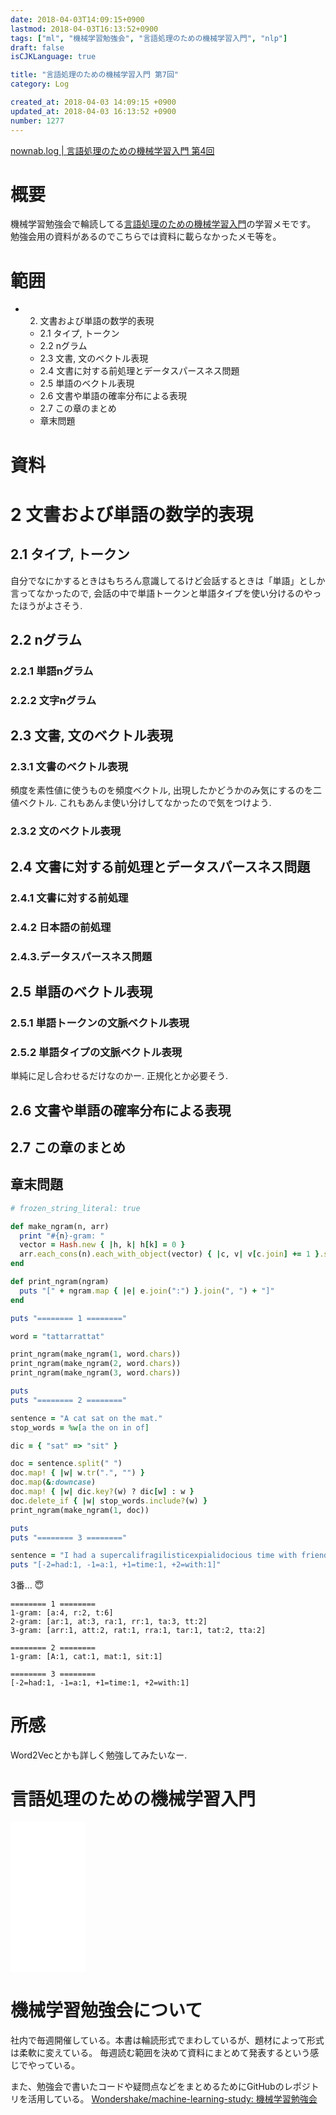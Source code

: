 ```yaml
---
date: 2018-04-03T14:09:15+0900
lastmod: 2018-04-03T16:13:52+0900
tags: ["ml", "機械学習勉強会", "言語処理のための機械学習入門", "nlp"]
draft: false
isCJKLanguage: true

title: "言語処理のための機械学習入門 第7回"
category: Log

created_at: 2018-04-03 14:09:15 +0900
updated_at: 2018-04-03 16:13:52 +0900
number: 1277
---
```


[nownab.log | 言語処理のための機械学習入門 第4回](https://blog.nownabe.com/2018/03/14/1271.html)

# 概要
機械学習勉強会で輪読してる[言語処理のための機械学習入門](http://amzn.to/2BFQSee)の学習メモです。
勉強会用の資料があるのでこちらでは資料に載らなかったメモ等を。

# 範囲
* 2. 文書および単語の数学的表現
    * 2.1 タイプ, トークン
    * 2.2 nグラム
    * 2.3 文書, 文のベクトル表現
    * 2.4 文書に対する前処理とデータスパースネス問題
    * 2.5 単語のベクトル表現
    * 2.6 文書や単語の確率分布による表現
    * 2.7 この章のまとめ
    * 章末問題

# 資料

# 2 文書および単語の数学的表現

## 2.1 タイプ, トークン

自分でなにかするときはもちろん意識してるけど会話するときは「単語」としか言ってなかったので, 会話の中で単語トークンと単語タイプを使い分けるのやったほうがよさそう.

## 2.2 nグラム

### 2.2.1 単語nグラム

### 2.2.2 文字nグラム

## 2.3 文書, 文のベクトル表現

### 2.3.1 文書のベクトル表現

頻度を素性値に使うものを頻度ベクトル, 出現したかどうかのみ気にするのを二値ベクトル. これもあんま使い分けしてなかったので気をつけよう.

### 2.3.2 文のベクトル表現

## 2.4 文書に対する前処理とデータスパースネス問題

### 2.4.1 文書に対する前処理

### 2.4.2 日本語の前処理

### 2.4.3.データスパースネス問題

## 2.5 単語のベクトル表現

### 2.5.1 単語トークンの文脈ベクトル表現

### 2.5.2 単語タイプの文脈ベクトル表現

単純に足し合わせるだけなのかー. 正規化とか必要そう.

## 2.6 文書や単語の確率分布による表現

## 2.7 この章のまとめ

## 章末問題

```rb
# frozen_string_literal: true

def make_ngram(n, arr)
  print "#{n}-gram: "
  vector = Hash.new { |h, k| h[k] = 0 }
  arr.each_cons(n).each_with_object(vector) { |c, v| v[c.join] += 1 }.sort_by { |a| a[0] }
end

def print_ngram(ngram)
  puts "[" + ngram.map { |e| e.join(":") }.join(", ") + "]"
end

puts "======== 1 ========"

word = "tattarrattat"

print_ngram(make_ngram(1, word.chars))
print_ngram(make_ngram(2, word.chars))
print_ngram(make_ngram(3, word.chars))

puts
puts "======== 2 ========"

sentence = "A cat sat on the mat."
stop_words = %w[a the on in of]

dic = { "sat" => "sit" }

doc = sentence.split(" ")
doc.map! { |w| w.tr(".", "") }
doc.map(&:downcase)
doc.map! { |w| dic.key?(w) ? dic[w] : w }
doc.delete_if { |w| stop_words.include?(w) }
print_ngram(make_ngram(1, doc))

puts
puts "======== 3 ========"

sentence = "I had a supercalifragilisticexpialidocious time with friends."
puts "[-2=had:1, -1=a:1, +1=time:1, +2=with:1]"
```

3番… :innocent:

```
======== 1 ========
1-gram: [a:4, r:2, t:6]
2-gram: [ar:1, at:3, ra:1, rr:1, ta:3, tt:2]
3-gram: [arr:1, att:2, rat:1, rra:1, tar:1, tat:2, tta:2]

======== 2 ========
1-gram: [A:1, cat:1, mat:1, sit:1]

======== 3 ========
[-2=had:1, -1=a:1, +1=time:1, +2=with:1]
```

# 所感

Word2Vecとかも詳しく勉強してみたいなー.

# 言語処理のための機械学習入門
<iframe style="width:120px;height:240px;" marginwidth="0" marginheight="0" scrolling="no" frameborder="0" src="//rcm-fe.amazon-adsystem.com/e/cm?lt1=_blank&bc1=000000&IS2=1&bg1=FFFFFF&fc1=000000&lc1=0000FF&t=nownabe0c-22&o=9&p=8&l=as4&m=amazon&f=ifr&ref=as_ss_li_til&asins=4339027510&linkId=1c6291b86381f20d113796257356ef1b"></iframe>

# 機械学習勉強会について
社内で毎週開催している。本書は輪読形式でまわしているが、題材によって形式は柔軟に変えている。
毎週読む範囲を決めて資料にまとめて発表するという感じでやっている。

また、勉強会で書いたコードや疑問点などをまとめるためにGitHubのレポジトリを活用している。
[Wondershake/machine-learning-study: 機械学習勉強会](https://github.com/Wondershake/machine-learning-study)

```math
```
